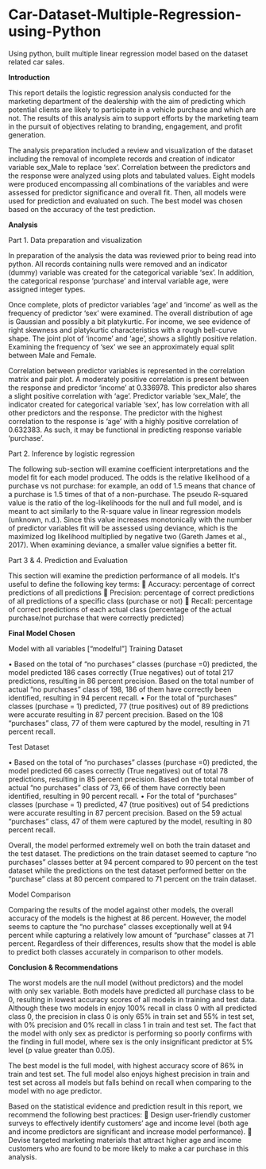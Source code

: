 # Car-Dataset-Multiple-Regression-using-Python
Using python, built multiple linear regression model based on the dataset related car sales.

**Introduction**

This report details the logistic regression analysis conducted for the marketing department of the dealership with the aim of predicting which potential clients are likely to participate in a vehicle purchase and which are not. The results of this analysis aim to support efforts by the marketing team in the pursuit of objectives relating to branding, engagement, and profit generation.  

The analysis preparation included a review and visualization of the dataset including the removal of incomplete records and creation of indicator variable sex_Male to replace ‘sex’. Correlation between the predictors and the response were analyzed using plots and tabulated values. Eight models were produced encompassing all combinations of the variables and were assessed for predictor significance and overall fit. Then, all models were used for prediction and evaluated on such. The best model was chosen based on the accuracy of the test prediction. 


**Analysis** 

Part 1. Data preparation and visualization

In preparation of the analysis the data was reviewed prior to being read into python. All records containing nulls were removed and an indicator (dummy) variable was created for the categorical variable ‘sex’. In addition, the categorical response ‘purchase’ and interval variable age, were assigned integer types. 

Once complete, plots of predictor variables ‘age’ and ‘income’ as well as the frequency of predictor ‘sex’ were examined. The overall distribution of age is Gaussian and possibly a bit platykurtic. For income, we see evidence of right skewness and platykurtic characteristics with a rough bell-curve shape. The joint plot of ‘income’ and ‘age’, shows a slightly positive relation. Examining the frequency of ‘sex’ we see an approximately equal split between Male and Female.

Correlation between predictor variables is represented in the correlation matrix and pair plot. A moderately positive correlation is present between the response and predictor ‘income’ at 0.336978. This predictor also shares a slight positive correlation with ‘age’. Predictor variable ‘sex_Male’, the indicator created for categorical variable ‘sex’, has low correlation with all other predictors and the response. The predictor with the highest correlation to the response is ‘age’ with a highly positive correlation of 0.632383. As such, it may be functional in predicting response variable ‘purchase’.

Part 2. Inference by logistic regression

The following sub-section will examine coefficient interpretations and the model fit for each model produced. The odds is the relative likelihood of a purchase vs not purchase: for example, an odd of 1.5 means that chance of a purchase is 1.5 times of that of a non-purchase. The pseudo R-squared value is the ratio of the log-likelihoods for the null and full model, and is meant to act similarly to the R-square value in linear regression models (unknown, n.d.). Since this value increases monotonically with the number of predictor variables fit will be assessed using deviance, which is the maximized log likelihood multiplied by negative two (Gareth James et al., 2017). When examining deviance, a smaller value signifies a better fit. 


Part 3 & 4. Prediction and Evaluation

This section will examine the prediction performance of all models. It's useful to define the following key terms:
	Accuracy: percentage of correct predictions of all predictions
	Precision: percentage of correct predictions of all predictions of a specific class (purchase or not)
	Recall: percentage of correct predictions of each actual class (percentage of the actual purchase/not purchase that were correctly predicted)


**Final Model Chosen**

Model with all variables [“modelful”]
Training Dataset 

•	Based on the total of “no purchases” classes (purchase =0) predicted, the model predicted 186 cases correctly (True negatives) out of total 217 predictions, resulting in 86 percent precision. Based on the total number of actual “no purchases” class of 198, 186 of them have correctly been identified, resulting in 94 percent recall. 
•	For the total of “purchases” classes (purchase = 1) predicted, 77 (true positives) out of 89 predictions were accurate resulting in 87 percent precision. Based on the 108 “purchases” class, 77 of them were captured by the model, resulting in 71 percent recall. 

Test Dataset

•	Based on the total of “no purchases” classes (purchase =0) predicted, the model predicted 66 cases correctly (True negatives) out of total 78 predictions, resulting in 85 percent precision. Based on the total number of actual “no purchases” class of 73, 66 of them have correctly been identified, resulting in 90 percent recall.
•	For the total of “purchases” classes (purchase = 1) predicted, 47 (true positives) out of 54 predictions were accurate resulting in 87 percent precision. Based on the 59 actual “purchases” class, 47 of them were captured by the model, resulting in 80 percent recall. 

Overall, the model performed extremely well on both the train dataset and the test dataset. The predictions on the train dataset seemed to capture “no purchases” classes better at 94 percent compared to 90 percent on the test dataset while the predictions on the test dataset performed better on the “purchase” class at 80 percent compared to 71 percent on the train dataset.

Model Comparison

Comparing the results of the model against other models, the overall accuracy of the models is the highest at 86 percent. However, the model seems to capture the “no purchase” classes exceptionally well at 94 percent while capturing a relatively low amount of “purchase” classes at 71 percent. Regardless of their differences, results show that the model is able to predict both classes accurately in comparison to other models.


**Conclusion & Recommendations**

The worst models are the null model (without predictors) and the model with only sex variable. Both models have predicted all purchase class to be 0, resulting in lowest accuracy scores of all models in training and test data. Although these two models in enjoy 100% recall in class 0 with all predicted class 0, the precision in class 0 is only 65% in train set and 55% in test set, with 0% precision and 0% recall in class 1 in train and test set. The fact that the model with only sex as predictor is performing so poorly confirms with the finding in full model, where sex is the only insignificant predictor at 5% level (p value greater than 0.05).

The best model is the full model, with highest accuracy score of 86% in train and test set. The full model also enjoys highest precision in train and test set across all models but falls behind on recall when comparing to the model with no age predictor.

Based on the statistical evidence and prediction result in this report, we recommend the following best practices:
	Design user-friendly customer surveys to effectively identify customers’ age and income level (both age and income predictors are significant and increase model performance).
	Devise targeted marketing materials that attract higher age and income customers who are found to be more likely to make a car purchase in this analysis. 

